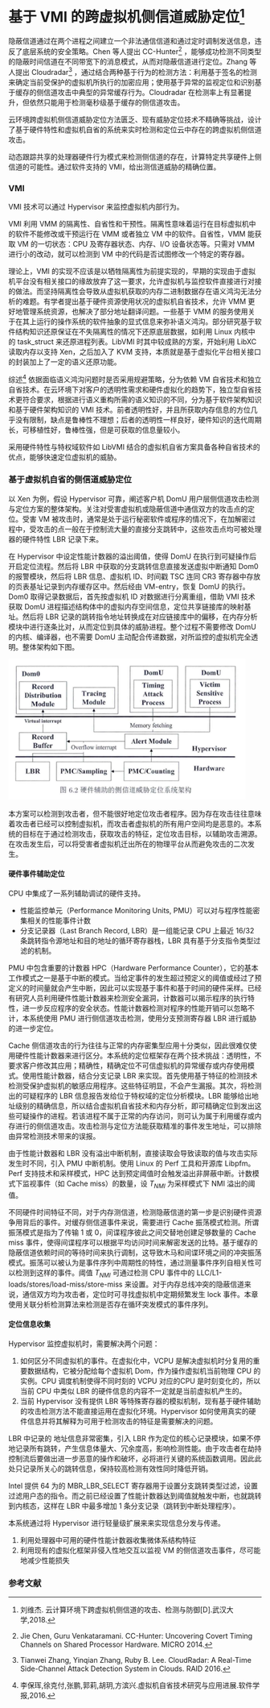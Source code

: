 # 基于 VMI 的跨虚拟机侧信道威胁定位[^1]

隐蔽信道通过在两个进程之间建立一个非法通信信道和通过定时调制发送信息，违反了底层系统的安全策略。Chen 等人提出 CC-Hunter[^2] ，能够成功检测不同类型的隐蔽时间信道在不同带宽下的消息模式，从而对隐蔽信道进行定位。Zhang 等人提出 Cloudradar[^3] ，通过结合两种基于行为的检测方法：利用基于签名的检测来确定当前受保护的虚拟机所执行的加密应用；使用基于异常的监视定位和识别基于缓存的侧信道攻击中典型的异常缓存行为。Cloudradar 在检测率上有显著提升，但依然只能用于检测毫秒级基于缓存的侧信道攻击。

云环境跨虚拟机侧信道威胁定位方法匮乏、现有威胁定位技术不精确等挑战，设计了基于硬件特性和虚拟机自省的系统来实时检测和定位云中存在的跨虚拟机侧信道攻击。

动态跟踪共享的处理器硬件行为模式来检测侧信道的存在，计算特定共享硬件上侧信道的可能性。通过软件支持的 VMI，给出测信道威胁的精确位置。

### VMI

VMI 技术可以通过 Hypervisor 来监控虚拟机内部行为。

VMI 利用 VMM 的隔离性、自省性和干预性。隔离性意味着运行在目标虚拟机中的软件不能修改或干预运行在 VMM 或者独立 VM 中的软件。自省性，VMM 能获取 VM 的一切状态：CPU 及寄存器状态、内存、I/O 设备状态等。只需对 VMM 进行小的改动，就可以检测到 VM 中的代码是否试图修改一个特定的寄存器。

理论上，VMI 的实现不应该是以牺牲隔离性为前提实现的，早期的实现由于虚拟机平台没有相关接口的缘故放弃了这一要求，允许虚拟机与监控软件直接进行对接的做法。而坚持隔离性会导致从虚拟机获取的内存二进制数据存在语义鸿沟无法分析的难题。有学者提出基于硬件资源使用状况的虚拟机自省技术，允许 VMM 更好地管理系统资源，也解决了部分地址翻译问题。一些基于 VMM 的服务使用关于在其上运行的操作系统的软件抽象的显式信息来弥补语义鸿沟。部分研究基于软件结构知识还原保证在不失隔离性的情况下还原底层数据，如利用 Linux 内核中的 task\_struct 来还原进程列表。LibVMI 时其中较成熟的方案，开始利用 LibXC 读取内存以支持 Xen，之后加入了 KVM 支持，本质就是基于虚拟化平台相关接口的封装加上了一定的语义还原功能。

综述[^4] 依据面临语义鸿沟问题时是否采用规避策略，分为依赖 VM 自省技术和独立自省技术。在云环境下对客户的透明性需求和硬件虚拟化的趋势下，独立型自省技术更符合要求，根据进行语义重构所需的语义知识的不同，分为基于软件架构知识和基于硬件架构知识的 VMI 技术。前者透明性好，并且所获取内存信息的方位几乎没有限制，缺点是鲁棒性不理想；后者的透明性一样良好，硬件知识的迭代周期长，可移植性好，鲁棒性强，但是可获取的信息量较小。

采用硬件特性与特权域软件如 LibVMI 结合的虚拟机自省方案具备各种自省技术的优点，能够快速定位虚拟机的威胁。

### 基于虚拟机自省的侧信道威胁定位

以 Xen 为例，假设 Hypervisor 可靠，阐述客户机 DomU 用户层侧信道攻击检测与定位方案的整体架构。关注对受害虚拟机或隐蔽信道中通信双方的攻击点的定位。受害 VM 被攻击时，通常是处于运行秘密软件或程序的情况下，在加解密过程中，受攻击的点一般在于控制流大量的直接分支跳转中，这些攻击点均可被处理器的硬件特性 LBR 记录下来。

在 Hypervisor 中设定性能计数器的溢出阈值，使得 DomU 在执行到可疑操作后开启定位流程。然后将 LBR 中获取的分支跳转信息直接发送虚拟中断通知 Dom0 的报警模块，然后将 LBR 信息、虚拟机 ID、时间戳 TSC 连同 CR3 寄存器中存放的页表基址记录到内存缓存区中。然后经由 VM-entry，恢复 DomU 的执行。Dom0 取得记录数据后，首先按虚拟机 ID 对数据进行分离重组，借助 VMI 技术获取 DomU 进程描述结构体中的虚拟内存空间信息，定位共享链接库的映射基址。然后将 LBR 记录的跳转指令地址转换成在对应链接库中的偏移，在内存分析模块中进行逐条比对，从而定位到具体的威胁进程。整个过程不需要修改 DomU 的内核、编译器，也不需要 DomU 主动配合传递数据，对所监控的虚拟机完全透明。整体架构如下图。

<img src="image-20210623175451671.png" alt="image-20210623175451671" style="zoom: 80%;" />

本方案可以检测到攻击者，但不能很好地定位攻击者程序。因为存在攻击往往意味着攻击者已经可以控制虚拟机，而攻击者虚拟机的所有用户空间均是恶意的。本系统的目标在于通过检测攻击，获取攻击的特征，定位攻击目标，以辅助攻击溯源。在攻击发生后，可以将受害者虚拟机迁出所在的物理平台从而避免攻击的二次发生。

#### 硬件事件辅助定位

CPU 中集成了一系列辅助调试的硬件支持。

- 性能监控单元（Performance Monitoring Units, PMU）可以对与程序性能密集相关的性能事件计数
- 分支记录器（Last Branch Record, LBR）是一组能记录 CPU 上最近 16/32 条跳转指令源地址和目的地址的循环寄存器栈，LBR 具有基于分支指令类型过滤的机制。

PMU 中包含重要的计数器 HPC（Hardware Performance Counter），它的基本工作模式之一是基于中断的模式。当给定事件的发生超过预定义的阈值或经过了预定义的时间量就会产生中断，因此可以实现基于事件和基于时间的硬件采样。已经有研究人员利用硬件性能计数器来检测安全漏洞，计数器可以揭示程序的执行特性，进一步反应程序的安全状态。性能计数器检测对程序的性能开销可以忽略不计，本系统使用 PMU 进行侧信道攻击检测，使用分支预测寄存器 LBR 进行威胁的进一步定位。

Cache 侧信道攻击的行为往往与正常的内存密集型应用十分类似，因此很难仅使用硬件性能计数器来进行区分。本系统的定位框架存在两个技术挑战：透明性，不要求客户修改其应用；精确性，精确定位不可信虚拟机的异常缓存或内存使用模式。使用性能计数器，结合分支记录 LBR 来实现。首先使用基于特征的检测技术检测受保护虚拟机的敏感应用程序。这些特征明显，不会产生漏报。其次，将检测出的可疑程序的 LBR 信息报告发给位于特权域的定位分析模块。LBR 能够给出地址级别的精确信息，所以结合虚拟机自省技术和内存分析，即可精确定位到发出这些可疑操作的进程。若该进程不属于正常的内存访问，则可认为属于利用缓存或内存进行的侧信道攻击。攻击检测与定位方法能获取精准的事件发生地址，可以排除由异常检测技术带来的误报。

由于性能计数器和 LBR 没有溢出中断机制，直接读取会导致读取的值与攻击实际发生时不同，引入 PMU 中断机制。使用 Linux 的 Perf 工具和开源库 Libpfm。Perf 支持技术和采样模式，HPC 达到预定阈值时会触发溢出非屏蔽中断。计数模式下监视事件（如 Cache miss）的数量，设 $T_{NMI}$ 为采样模式下 NMI 溢出的阈值。

不同硬件时间特征不同，对于内存测信道，检测隐蔽信道的第一步是识别硬件资源争用背后的事件。对缓存侧信道事件来说，需要进行 Cache 振荡模式检测。所谓振荡模式是指为了传输 1 或 0，间谍程序彼此之间交替地创建足够数量的 Cache miss 事件，使得间谍程序可以根据平均访问时间来解密发送的比特。基于缓存的隐蔽信道依赖时间的等待时间来执行调制，这导致木马和间谍环境之间的冲突振荡模式。振荡可以被认为是事件序列中周期性的特性，通过测量事件序列自相关性可以检测到这样的事件。阈值 $T_{NMI}$ 可通过检测 CPU 事件中的 LLC/L1-loads/stores/load-miss/store-miss 来设置。对于内存总线冲突的隐蔽信道来说，通信双方均为攻击者，定位时可寻找虚拟机中定期频繁发生 lock 事件。本章使用关联分析检测算法来检测是否存在循环突发模式的事件序列。

#### 定位信息收集

Hypervisor 监控虚拟机时，需要解决两个问题：

1. 如何区分不同虚拟机的事件。在虚拟化中，VCPU 是解决虚拟机时分复用的重要数据结构，它被分配给每个虚拟机 Dom，作为操作虚拟机当前物理 CPU 的实例。CPU 调度机制使得不同时刻的 VCPU 对应的CPU 是时刻变化的，所以当前 CPU 中类似 LBR 的硬件信息的内容不一定就是当前虚拟机产生的。
2. 当前 Hypervisor 没有提供 LBR 等特殊寄存器的模拟机制，现有基于硬件辅助的攻击检测方法不能直接运用在虚拟化环境。Hypervisor 如何使用真实的硬件信息并将其解释为可用于检测攻击的特征是需要解决的问题。

LBR 中记录的 地址信息非常密集，引入 LBR 作为定位的核心记录模块，如果不停地记录所有跳转，产生信息体量大、冗余度高，影响检测性能。由于攻击者在劫持控制流后要做出进一步恶意的操作和破坏，必将进行关键的系统函数调用。因此此处只记录所关心的跳转信息，保持较高检测有效性同时降低开销。

Intel 提供 64 为的 MBR_LBR_SELECT 寄存器用于设置分支跳转类型过滤，设置过滤用户态的指令。而之前已经设置了性能计数器达到阈值就触发中断，也就跳转到内核态，这样在 LBR 中最多增加 1 条分支记录（跳转到中断处理程序）。

本系统通过将 Hypervisor 进行轻量级扩展来来实现信息分发与传递。

1. 利用处理器中可用的硬件性能计数器收集微体系结构特征
2. 利用现有的虚拟化框架非侵入性地交互以监视 VM 的侧信道攻击事件，尽可能地减少性能损失

### 参考文献

[^1]:刘维杰. 云计算环境下跨虚拟机侧信道的攻击、检测与防御[D].武汉大学,2018.
[^2]:Jie Chen, Guru Venkataramani. CC-Hunter: Uncovering Covert Timing Channels on Shared Processor Hardware. MICRO 2014.
[^3]:Tianwei Zhang, Yinqian Zhang, Ruby B. Lee. CloudRadar: A Real-Time Side-Channel Attack Detection System in Clouds. RAID 2016.

[^4]:李保珲,徐克付,张鹏,郭莉,胡玥,方滨兴.虚拟机自省技术研究与应用进展.软件学报,2016.

